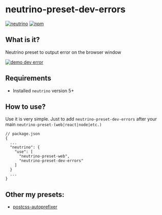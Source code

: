 # neutrino-preset-dev-errors
[![neutrino](https://img.shields.io/badge/neutrino-v5-blue.svg)]()
[![npm](https://img.shields.io/npm/dt/neutrino-preset-dev-errors.svg)]()


## What is it?
Neutrino preset to output error on the browser window

<a href="https://www.npmjs.com/package/neutrino-preset-dev-errors">
    <img src="https://raw.githubusercontent.com/sbovyrin/neutrino-presets/master/dev-errors/demo.png" alt="demo dev error"/>
</a>


## Requirements

- Installed `neutrino` version 5+


## How to use?
Use it is very simple. Just to add `neutrino-preset-dev-errors` after your main `neutrino-preset-(web|react|node|etc.)`

```
// package.json
{
  ...
  "neutrino": {
    "use": [
      "neutrino-preset-web",
      "neutrino-preset-dev-errors"
    ]
  }
  ...
}
```

## Other my presets:

- [postcss-autoprefixer](https://www.npmjs.com/package/neutrino-preset-postcss-autoprefixer)